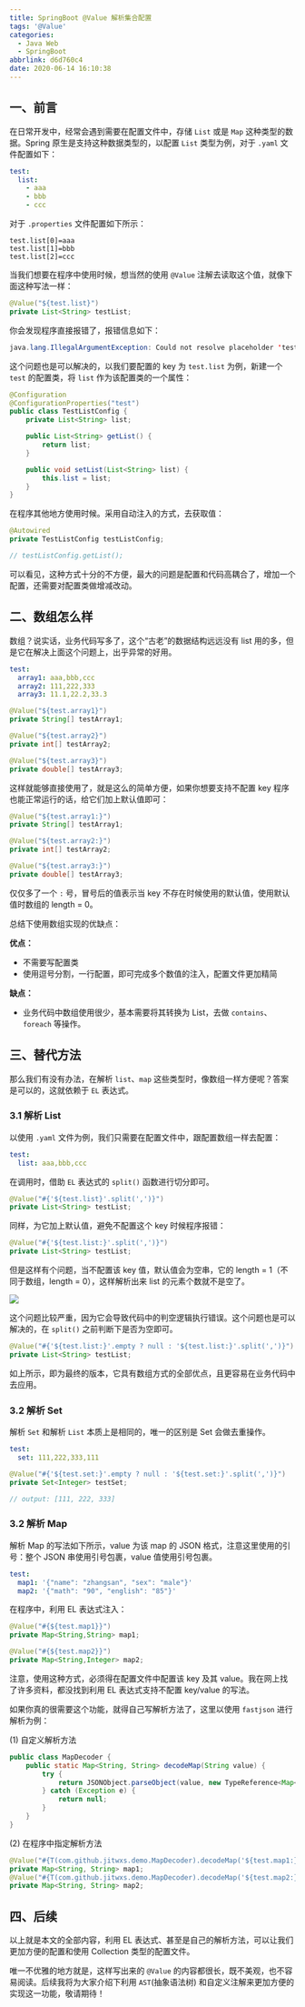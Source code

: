 ```yaml
---
title: SpringBoot @Value 解析集合配置
tags: '@Value'
categories:
  - Java Web
  - SpringBoot
abbrlink: d6d760c4
date: 2020-06-14 16:10:38
---
```


## 一、前言

在日常开发中，经常会遇到需要在配置文件中，存储 `List` 或是 `Map` 这种类型的数据。Spring 原生是支持这种数据类型的，以配置 `List` 类型为例，对于 `.yaml` 文件配置如下：

```yaml
test:
  list:
    - aaa
    - bbb
    - ccc
```

对于 `.properties` 文件配置如下所示：

```properties
test.list[0]=aaa
test.list[1]=bbb
test.list[2]=ccc
```

当我们想要在程序中使用时候，想当然的使用 `@Value` 注解去读取这个值，就像下面这种写法一样：

```java
@Value("${test.list}")
private List<String> testList;
```

你会发现程序直接报错了，报错信息如下：

```java
java.lang.IllegalArgumentException: Could not resolve placeholder 'test.list' in value "${test.list}"
```

这个问题也是可以解决的，以我们要配置的 key 为 `test.list` 为例，新建一个 `test` 的配置类，将 `list` 作为该配置类的一个属性：

```java
@Configuration
@ConfigurationProperties("test")
public class TestListConfig {
    private List<String> list;

    public List<String> getList() {
        return list;
    }

    public void setList(List<String> list) {
        this.list = list;
    }
}
```

在程序其他地方使用时候。采用自动注入的方式，去获取值：

```java
@Autowired
private TestListConfig testListConfig;

// testListConfig.getList();
```

可以看见，这种方式十分的不方便，最大的问题是配置和代码高耦合了，增加一个配置，还需要对配置类做增减改动。

## 二、数组怎么样

数组？说实话，业务代码写多了，这个“古老”的数据结构远远没有 list 用的多，但是它在解决上面这个问题上，出乎异常的好用。

```yaml
test:
  array1: aaa,bbb,ccc
  array2: 111,222,333
  array3: 11.1,22.2,33.3
```

```java
@Value("${test.array1}")
private String[] testArray1;

@Value("${test.array2}")
private int[] testArray2;

@Value("${test.array3}")
private double[] testArray3;
```

这样就能够直接使用了，就是这么的简单方便，如果你想要支持不配置 key 程序也能正常运行的话，给它们加上默认值即可：

```java
@Value("${test.array1:}")
private String[] testArray1;

@Value("${test.array2:}")
private int[] testArray2;

@Value("${test.array3:}")
private double[] testArray3;
```

仅仅多了一个 `:` 号，冒号后的值表示当 key 不存在时候使用的默认值，使用默认值时数组的 length = 0。

总结下使用数组实现的优缺点：

**优点：**

- 不需要写配置类
- 使用逗号分割，一行配置，即可完成多个数值的注入，配置文件更加精简

**缺点：**

- 业务代码中数组使用很少，基本需要将其转换为 List，去做 `contains`、`foreach` 等操作。

## 三、替代方法

那么我们有没有办法，在解析 `list`、`map` 这些类型时，像数组一样方便呢？答案是可以的，这就依赖于 `EL` 表达式。

### 3.1 解析 List

以使用 `.yaml` 文件为例，我们只需要在配置文件中，跟配置数组一样去配置：

```yaml
test:
  list: aaa,bbb,ccc
```

在调用时，借助 `EL` 表达式的 `split()` 函数进行切分即可。

```java
@Value("#{'${test.list}'.split(',')}")
private List<String> testList;
```

同样，为它加上默认值，避免不配置这个 key 时候程序报错：

```java
@Value("#{'${test.list:}'.split(',')}")
private List<String> testList;
```

但是这样有个问题，当不配置该 key 值，默认值会为空串，它的 length = 1（不同于数组，length = 0），这样解析出来 list 的元素个数就不是空了。

![](https://cdn.jsdelivr.net/gh/jitwxs/cdn/blog/posts/202006/20200626125526383.png)

这个问题比较严重，因为它会导致代码中的判空逻辑执行错误。这个问题也是可以解决的，在 `split()` 之前判断下是否为空即可。

```java
@Value("#{'${test.list:}'.empty ? null : '${test.list:}'.split(',')}")
private List<String> testList;
```

如上所示，即为最终的版本，它具有数组方式的全部优点，且更容易在业务代码中去应用。

### 3.2 解析 Set

解析 `Set` 和解析 `List` 本质上是相同的，唯一的区别是 Set 会做去重操作。

```yaml
test:
  set: 111,222,333,111
```

```java
@Value("#{'${test.set:}'.empty ? null : '${test.set:}'.split(',')}")
private Set<Integer> testSet;

// output: [111, 222, 333]
```

### 3.2 解析 Map

解析 Map 的写法如下所示，value 为该 map 的 JSON 格式，注意这里使用的引号：整个 JSON 串使用引号包裹，value 值使用引号包裹。

```yaml
test:
  map1: '{"name": "zhangsan", "sex": "male"}'
  map2: '{"math": "90", "english": "85"}'
```

在程序中，利用 EL 表达式注入：

```java
@Value("#{${test.map1}}")
private Map<String,String> map1;

@Value("#{${test.map2}}")
private Map<String,Integer> map2;
```

注意，使用这种方式，必须得在配置文件中配置该 key 及其 value。我在网上找了许多资料，都没找到利用 EL 表达式支持不配置 key/value 的写法。

如果你真的很需要这个功能，就得自己写解析方法了，这里以使用 `fastjson` 进行解析为例：

(1) 自定义解析方法

```java
public class MapDecoder {
    public static Map<String, String> decodeMap(String value) {
        try {
            return JSONObject.parseObject(value, new TypeReference<Map<String, String>>(){});
        } catch (Exception e) {
            return null;
        }
    }
}
```

(2) 在程序中指定解析方法

```java
@Value("#{T(com.github.jitwxs.demo.MapDecoder).decodeMap('${test.map1:}')}")
private Map<String, String> map1;
@Value("#{T(com.github.jitwxs.demo.MapDecoder).decodeMap('${test.map2:}')}")
private Map<String, String> map2;
```

## 四、后续

以上就是本文的全部内容，利用 EL 表达式、甚至是自己的解析方法，可以让我们更加方便的配置和使用 Collection 类型的配置文件。

唯一不优雅的地方就是，这样写出来的 `@Value` 的内容都很长，既不美观，也不容易阅读。后续我将为大家介绍下利用 `AST`(抽象语法树) 和自定义注解来更加方便的实现这一功能，敬请期待！
